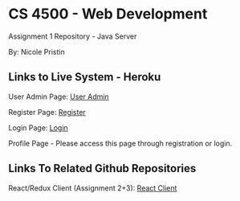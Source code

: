 # CS 4500 - Web Development
Assignment 1 Repository - Java Server

By: Nicole Pristin

## Links to Live System - Heroku
User Admin Page: [User Admin](https://cs4550-java-server-npristin.herokuapp.com/jquery/components/admin/user-admin.template.client.html)

Register Page: [Register](https://cs4550-java-server-npristin.herokuapp.com/jquery/components/register/register.template.client.html)

Login Page: [Login](https://cs4550-java-server-npristin.herokuapp.com/jquery/components/login/login.template.client.html)

Profile Page - Please access this page through registration or login.

## Links To Related Github Repositories
React/Redux Client (Assignment 2+3): [React Client](https://github.com/npristin/cs4550-java-react-npristin)
